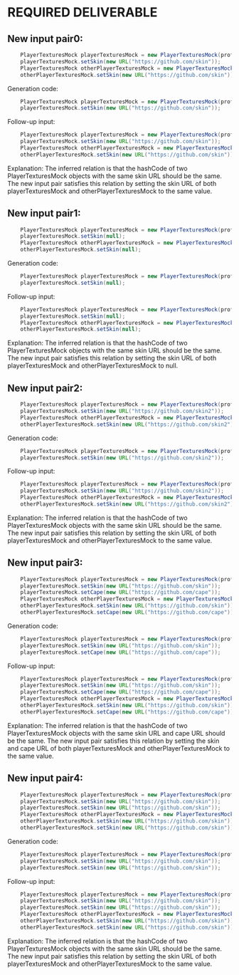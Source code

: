 # REQUIRED DELIVERABLE

## New input pair0:
```java
    PlayerTexturesMock playerTexturesMock = new PlayerTexturesMock(profile);
    playerTexturesMock.setSkin(new URL("https://github.com/skin"));
    PlayerTexturesMock otherPlayerTexturesMock = new PlayerTexturesMock(profile);
    otherPlayerTexturesMock.setSkin(new URL("https://github.com/skin"));
```
Generation code:
```java
    PlayerTexturesMock playerTexturesMock = new PlayerTexturesMock(profile);
    playerTexturesMock.setSkin(new URL("https://github.com/skin"));
```
Follow-up input:
```java
    PlayerTexturesMock playerTexturesMock = new PlayerTexturesMock(profile);
    playerTexturesMock.setSkin(new URL("https://github.com/skin"));
    PlayerTexturesMock otherPlayerTexturesMock = new PlayerTexturesMock(profile);
    otherPlayerTexturesMock.setSkin(new URL("https://github.com/skin"));
```
Explanation: The inferred relation is that the hashCode of two PlayerTexturesMock objects with the same skin URL should be the same. The new input pair satisfies this relation by setting the skin URL of both playerTexturesMock and otherPlayerTexturesMock to the same value.

## New input pair1:
```java
    PlayerTexturesMock playerTexturesMock = new PlayerTexturesMock(profile);
    playerTexturesMock.setSkin(null);
    PlayerTexturesMock otherPlayerTexturesMock = new PlayerTexturesMock(profile);
    otherPlayerTexturesMock.setSkin(null);
```
Generation code:
```java
    PlayerTexturesMock playerTexturesMock = new PlayerTexturesMock(profile);
    playerTexturesMock.setSkin(null);
```
Follow-up input:
```java
    PlayerTexturesMock playerTexturesMock = new PlayerTexturesMock(profile);
    playerTexturesMock.setSkin(null);
    PlayerTexturesMock otherPlayerTexturesMock = new PlayerTexturesMock(profile);
    otherPlayerTexturesMock.setSkin(null);
```
Explanation: The inferred relation is that the hashCode of two PlayerTexturesMock objects with the same skin URL should be the same. The new input pair satisfies this relation by setting the skin URL of both playerTexturesMock and otherPlayerTexturesMock to null.

## New input pair2:
```java
    PlayerTexturesMock playerTexturesMock = new PlayerTexturesMock(profile);
    playerTexturesMock.setSkin(new URL("https://github.com/skin2"));
    PlayerTexturesMock otherPlayerTexturesMock = new PlayerTexturesMock(profile);
    otherPlayerTexturesMock.setSkin(new URL("https://github.com/skin2"));
```
Generation code:
```java
    PlayerTexturesMock playerTexturesMock = new PlayerTexturesMock(profile);
    playerTexturesMock.setSkin(new URL("https://github.com/skin2"));
```
Follow-up input:
```java
    PlayerTexturesMock playerTexturesMock = new PlayerTexturesMock(profile);
    playerTexturesMock.setSkin(new URL("https://github.com/skin2"));
    PlayerTexturesMock otherPlayerTexturesMock = new PlayerTexturesMock(profile);
    otherPlayerTexturesMock.setSkin(new URL("https://github.com/skin2"));
```
Explanation: The inferred relation is that the hashCode of two PlayerTexturesMock objects with the same skin URL should be the same. The new input pair satisfies this relation by setting the skin URL of both playerTexturesMock and otherPlayerTexturesMock to the same value.

## New input pair3:
```java
    PlayerTexturesMock playerTexturesMock = new PlayerTexturesMock(profile);
    playerTexturesMock.setSkin(new URL("https://github.com/skin"));
    playerTexturesMock.setCape(new URL("https://github.com/cape"));
    PlayerTexturesMock otherPlayerTexturesMock = new PlayerTexturesMock(profile);
    otherPlayerTexturesMock.setSkin(new URL("https://github.com/skin"));
    otherPlayerTexturesMock.setCape(new URL("https://github.com/cape"));
```
Generation code:
```java
    PlayerTexturesMock playerTexturesMock = new PlayerTexturesMock(profile);
    playerTexturesMock.setSkin(new URL("https://github.com/skin"));
    playerTexturesMock.setCape(new URL("https://github.com/cape"));
```
Follow-up input:
```java
    PlayerTexturesMock playerTexturesMock = new PlayerTexturesMock(profile);
    playerTexturesMock.setSkin(new URL("https://github.com/skin"));
    playerTexturesMock.setCape(new URL("https://github.com/cape"));
    PlayerTexturesMock otherPlayerTexturesMock = new PlayerTexturesMock(profile);
    otherPlayerTexturesMock.setSkin(new URL("https://github.com/skin"));
    otherPlayerTexturesMock.setCape(new URL("https://github.com/cape"));
```
Explanation: The inferred relation is that the hashCode of two PlayerTexturesMock objects with the same skin URL and cape URL should be the same. The new input pair satisfies this relation by setting the skin and cape URL of both playerTexturesMock and otherPlayerTexturesMock to the same value.

## New input pair4:
```java
    PlayerTexturesMock playerTexturesMock = new PlayerTexturesMock(profile);
    playerTexturesMock.setSkin(new URL("https://github.com/skin"));
    playerTexturesMock.setSkin(new URL("https://github.com/skin"));
    PlayerTexturesMock otherPlayerTexturesMock = new PlayerTexturesMock(profile);
    otherPlayerTexturesMock.setSkin(new URL("https://github.com/skin"));
    otherPlayerTexturesMock.setSkin(new URL("https://github.com/skin"));
```
Generation code:
```java
    PlayerTexturesMock playerTexturesMock = new PlayerTexturesMock(profile);
    playerTexturesMock.setSkin(new URL("https://github.com/skin"));
    playerTexturesMock.setSkin(new URL("https://github.com/skin"));
```
Follow-up input:
```java
    PlayerTexturesMock playerTexturesMock = new PlayerTexturesMock(profile);
    playerTexturesMock.setSkin(new URL("https://github.com/skin"));
    playerTexturesMock.setSkin(new URL("https://github.com/skin"));
    PlayerTexturesMock otherPlayerTexturesMock = new PlayerTexturesMock(profile);
    otherPlayerTexturesMock.setSkin(new URL("https://github.com/skin"));
    otherPlayerTexturesMock.setSkin(new URL("https://github.com/skin"));
```
Explanation: The inferred relation is that the hashCode of two PlayerTexturesMock objects with the same skin URL should be the same. The new input pair satisfies this relation by setting the skin URL of both playerTexturesMock and otherPlayerTexturesMock to the same value.
